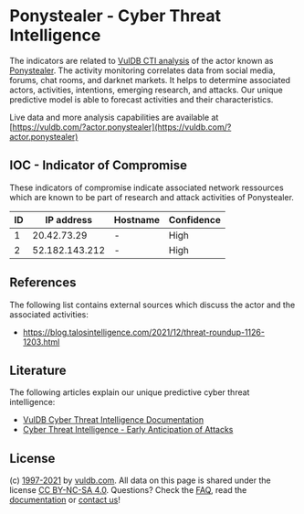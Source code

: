 # Ponystealer - Cyber Threat Intelligence

The indicators are related to [VulDB CTI analysis](https://vuldb.com/?kb.cti) of the actor known as [Ponystealer](https://vuldb.com/?actor.ponystealer). The activity monitoring correlates data from social media, forums, chat rooms, and darknet markets. It helps to determine associated actors, activities, intentions, emerging research, and attacks. Our unique predictive model is able to forecast activities and their characteristics.

Live data and more analysis capabilities are available at [https://vuldb.com/?actor.ponystealer](https://vuldb.com/?actor.ponystealer)

## IOC - Indicator of Compromise

These indicators of compromise indicate associated network ressources which are known to be part of research and attack activities of Ponystealer.

ID | IP address | Hostname | Confidence
-- | ---------- | -------- | ----------
1 | 20.42.73.29 | - | High
2 | 52.182.143.212 | - | High

## References

The following list contains external sources which discuss the actor and the associated activities:

* https://blog.talosintelligence.com/2021/12/threat-roundup-1126-1203.html

## Literature

The following articles explain our unique predictive cyber threat intelligence:

* [VulDB Cyber Threat Intelligence Documentation](https://vuldb.com/?kb.cti)
* [Cyber Threat Intelligence - Early Anticipation of Attacks](https://www.scip.ch/en/?labs.20201022)

## License

(c) [1997-2021](https://vuldb.com/?kb.changelog) by [vuldb.com](https://vuldb.com/?kb.about). All data on this page is shared under the license [CC BY-NC-SA 4.0](https://creativecommons.org/licenses/by-nc-sa/4.0/). Questions? Check the [FAQ](https://vuldb.com/?kb.faq), read the [documentation](https://vuldb.com/?kb) or [contact us](https://vuldb.com/?contact)!
